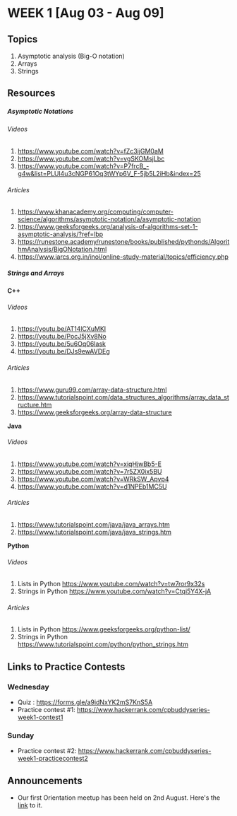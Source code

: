 # WEEK 1 [Aug 03 - Aug 09]

## Topics

1. Asymptotic analysis (Big-O notation)
2. Arrays
3. Strings

## Resources

##### Asymptotic Notations

###### Videos 

1. https://www.youtube.com/watch?v=fZc3ijGM0aM
2. https://www.youtube.com/watch?v=vgSKOMsjLbc
3. https://www.youtube.com/watch?v=P7frcB_-g4w&list=PLUl4u3cNGP61Oq3tWYp6V_F-5jb5L2iHb&index=25

###### Articles

1. https://www.khanacademy.org/computing/computer-science/algorithms/asymptotic-notation/a/asymptotic-notation
2. https://www.geeksforgeeks.org/analysis-of-algorithms-set-1-asymptotic-analysis/?ref=lbp
3. https://runestone.academy/runestone/books/published/pythonds/AlgorithmAnalysis/BigONotation.html
4. https://www.iarcs.org.in/inoi/online-study-material/topics/efficiency.php

##### Strings and Arrays

**C++**

###### Videos

1. https://youtu.be/AT14lCXuMKI
2. https://youtu.be/PocJ5jXv8No
3. https://youtu.be/5u6Oq06Iask
4. https://youtu.be/DJs9ewAVDEg

###### Articles

1. https://www.guru99.com/array-data-structure.html
2. https://www.tutorialspoint.com/data_structures_algorithms/array_data_structure.htm
3. https://www.geeksforgeeks.org/array-data-structure

**Java**

###### Videos

1. https://www.youtube.com/watch?v=xiqHjwBb5-E
2. https://www.youtube.com/watch?v=7r5ZX0ix5BU
3. https://www.youtube.com/watch?v=WRkSW_Apvp4
4. https://www.youtube.com/watch?v=d1NPEb1MC5U

###### Articles

1. https://www.tutorialspoint.com/java/java_arrays.htm
2. https://www.tutorialspoint.com/java/java_strings.htm

**Python**

###### Videos

1. Lists in Python https://www.youtube.com/watch?v=tw7ror9x32s
2. Strings in Python https://www.youtube.com/watch?v=Ctqi5Y4X-jA

###### Articles

1. Lists in Python https://www.geeksforgeeks.org/python-list/
2. Strings in Python https://www.tutorialspoint.com/python/python_strings.htm

## Links to Practice Contests

### Wednesday
* Quiz : https://forms.gle/a9idNxYK2mS7KnS5A
* Practice contest #1: https://www.hackerrank.com/cpbuddyseries-week1-contest1

### Sunday
* Practice contest #2: https://www.hackerrank.com/cpbuddyseries-week1-practicecontest2

## Announcements

- Our first Orientation meetup has been held on 2nd August. Here's the [link](https://meet.google.com/yeg-jnke-qnb)
  to it.
